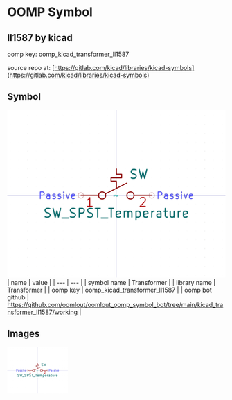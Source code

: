 # OOMP Symbol  
## ll1587  by kicad  
  
oomp key: oomp_kicad_transformer_ll1587  
  
source repo at: [https://gitlab.com/kicad/libraries/kicad-symbols](https://gitlab.com/kicad/libraries/kicad-symbols)  
## Symbol  
  
[![working.png](working_600.png)](working.png)  
| name | value | 
| --- | --- | 
| symbol name | Transformer | 
| library name | Transformer | 
| oomp key | oomp_kicad_transformer_ll1587 | 
| oomp bot github | https://github.com/oomlout/oomlout_oomp_symbol_bot/tree/main/kicad_transformer_ll1587/working | 
## Images  
  
[![working.png](working_140.png)](working.png)  
